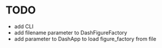 # TODO

- add CLI
- add filename parameter to DashFigureFactory
- add parameter to DashApp to load figure_factory from file
